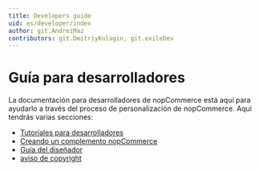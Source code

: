 ```yaml
---
title: Developers guide
uid: es/developer/index
author: git.AndreiMaz
contributors: git.DmitriyKulagin, git.exileDev
---
```


# Guía para desarrolladores

La documentación para desarrolladores de nopCommerce está aquí para ayudarlo a través del proceso de personalización de nopCommerce. Aquí tendrás varias secciones:

* [Tutoriales para desarrolladores](xref:es/developer/tutorials/index)
* [Creando un complemento nopCommerce](xref:es/developer/plugins/index)
* [Guía del diseñador](xref:es/developer/design/index)
* [aviso de copyright](xref:es/developer/copyright-notice)
